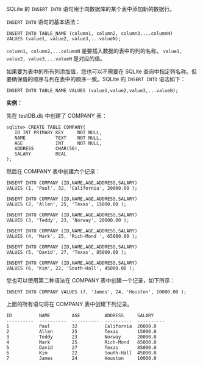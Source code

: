 SQLite 的 ``INSERT INTO`` 语句用于向数据库的某个表中添加新的数据行。

``INSERT INTO`` 语句的基本语法：


```
INSERT INTO TABLE_NAME (column1, column2, column3,...columnN)
VALUES (value1, value2, value3,...valueN);
```

``column1, column2,...columnN`` 是要插入数据的表中的列的名称。
``value1, value2, value3,...valueN`` 是对应的值。

如果要为表中的所有列添加值，您也可以不需要在 SQLite 查询中指定列名称。但要确保值的顺序与列在表中的顺序一致。SQLite 的 ``INSERT INTO`` 语法如下：

```
INSERT INTO TABLE_NAME VALUES (value1,value2,value3,...valueN);
```

**实例：**

先在 testDB.db 中创建了 COMPANY 表：
```
sqlite> CREATE TABLE COMPANY(
   ID INT PRIMARY KEY     NOT NULL,
   NAME           TEXT    NOT NULL,
   AGE            INT     NOT NULL,
   ADDRESS        CHAR(50),
   SALARY         REAL
);
```

然后在 COMPANY 表中创建六个记录：

```
INSERT INTO COMPANY (ID,NAME,AGE,ADDRESS,SALARY)
VALUES (1, 'Paul', 32, 'California', 20000.00 );

INSERT INTO COMPANY (ID,NAME,AGE,ADDRESS,SALARY)
VALUES (2, 'Allen', 25, 'Texas', 15000.00 );

INSERT INTO COMPANY (ID,NAME,AGE,ADDRESS,SALARY)
VALUES (3, 'Teddy', 23, 'Norway', 20000.00 );

INSERT INTO COMPANY (ID,NAME,AGE,ADDRESS,SALARY)
VALUES (4, 'Mark', 25, 'Rich-Mond ', 65000.00 );

INSERT INTO COMPANY (ID,NAME,AGE,ADDRESS,SALARY)
VALUES (5, 'David', 27, 'Texas', 85000.00 );

INSERT INTO COMPANY (ID,NAME,AGE,ADDRESS,SALARY)
VALUES (6, 'Kim', 22, 'South-Hall', 45000.00 );
```


您也可以使用第二种语法在 COMPANY 表中创建一个记录，如下所示：
```
INSERT INTO COMPANY VALUES (7, 'James', 24, 'Houston', 10000.00 );
```


上面的所有语句将在 COMPANY 表中创建下列记录。
```
ID          NAME        AGE         ADDRESS     SALARY
----------  ----------  ----------  ----------  ----------
1           Paul        32          California  20000.0
2           Allen       25          Texas       15000.0
3           Teddy       23          Norway      20000.0
4           Mark        25          Rich-Mond   65000.0
5           David       27          Texas       85000.0
6           Kim         22          South-Hall  45000.0
7           James       24          Houston     10000.0
```


